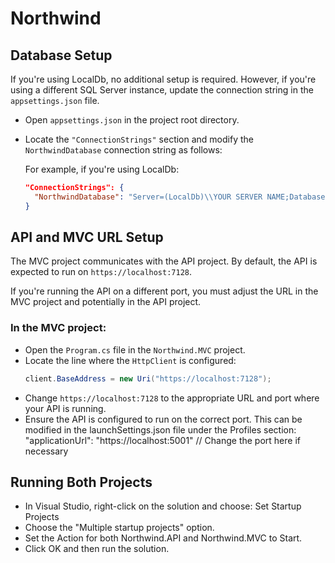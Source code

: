 # Northwind

## Database Setup

If you're using LocalDb, no additional setup is required. However, if you're using a different SQL Server instance, update the connection string in the `appsettings.json` file.

- Open `appsettings.json` in the project root directory.
- Locate the `"ConnectionStrings"` section and modify the `NorthwindDatabase` connection string as follows:

  For example, if you're using LocalDb:
  ```json
  "ConnectionStrings": {
    "NorthwindDatabase": "Server=(LocalDb)\\YOUR SERVER NAME;Database=Northwind;Trusted_Connection=True;"
  }


## API and MVC URL Setup

The MVC project communicates with the API project. By default, the API is expected to run on `https://localhost:7128`.

If you're running the API on a different port, you must adjust the URL in the MVC project and potentially in the API project.

### In the MVC project:
- Open the `Program.cs` file in the `Northwind.MVC` project.
- Locate the line where the `HttpClient` is configured:
  ```csharp
  client.BaseAddress = new Uri("https://localhost:7128");
- Change `https://localhost:7128` to the appropriate URL and port where your API is running.
-  Ensure the API is configured to run on the correct port. This can be modified in the          launchSettings.json file under the Profiles section: "applicationUrl": "https://localhost:5001" // Change the port here if necessary

## Running Both Projects
- In Visual Studio, right-click on the solution and choose: Set Startup Projects
- Choose the "Multiple startup projects" option.
- Set the Action for both Northwind.API and Northwind.MVC to Start.
- Click OK and then run the solution.

